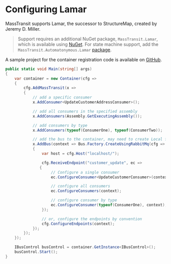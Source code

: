 # Configuring Lamar

MassTransit supports Lamar, the successor to StructureMap, created by Jeremy D. Miller.

> Support requires an additional NuGet package, `MassTransit.Lamar`, which is available using [NuGet](https://www.nuget.org/packages/MassTransit.Lamar). For state machine support, add the `MassTransit.Automatonymous.Lamar` [package](https://www.nuget.org/packages/MassTransit.Automatonymous.Lamar).

A sample project for the container registration code is available on [GitHub](https://github.com/MassTransit/Sample-Containers).

```csharp
public static void Main(string[] args)
{
    var container = new Container(cfg =>
    {
        cfg.AddMassTransit(x =>
        {
            // add a specific consumer
            x.AddConsumer<UpdateCustomerAddressConsumer>();

            // add all consumers in the specified assembly
            x.AddConsumers(Assembly.GetExecutingAssembly());

            // add consumers by type
            x.AddConsumers(typeof(ConsumerOne), typeof(ConsumerTwo));

            // add the bus to the container, may need to create Local function
            x.AddBus(context => Bus.Factory.CreateUsingRabbitMq(cfg =>
            {
                var host = cfg.Host("localhost/");

                cfg.ReceiveEndpoint("customer_update", ec =>
               {
                    // Configure a single consumer
                    ec.ConfigureConsumer<UpdateCustomerConsumer>(context);

                    // configure all consumers
                    ec.ConfigureConsumers(context);

                    // configure consumer by type
                    ec.ConfigureConsumer(typeof(ConsumerOne), context);
                });

                // or, configure the endpoints by convention
                cfg.ConfigureEndpoints(context);
            });
        });
    });

    IBusControl busControl = container.GetInstance<IBusControl>();
    busControl.Start();
}
```

